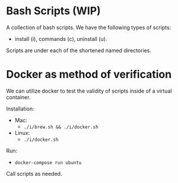 # Bash Scripts (WIP)
A collection of bash scripts. We have the following types of scripts:
 - install (i), commands (c), uninstall (u).

Scripts are under each of the shortened named directories.

# Docker as method of verification
We can utilize docker to test the validity of scripts inside of a virtual container.

Installation:
- Mac:
  - `./i/brew.sh && ./i/docker.sh`
- Linux:
  - `./i/docker.sh`

Run:
- `docker-compose run ubuntu`

Call scripts as needed.
